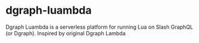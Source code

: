 # dgraph-luambda
Dgraph Luambda is a serverless platform for running Lua on Slash GraphQL (or Dgraph). Inspired by original Dgraph Lambda
